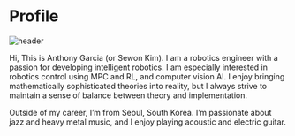 # Profile

![header](https://capsule-render.vercel.app/api?type=waving&color=timeAuto&height=300&section=header&text=&fontSize=90)

Hi, This is Anthony Garcia (or Sewon Kim). I am a robotics engineer with a passion for developing intelligent robotics. I am especially interested in robotics control using MPC and RL, and computer vision AI. I enjoy bringing mathematically sophisticated theories into reality, but I always strive to maintain a sense of balance between theory and implementation.

Outside of my career, I’m from Seoul, South Korea. I’m passionate about jazz and heavy metal music, and I enjoy playing acoustic and electric guitar.

